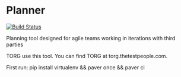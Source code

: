 # Planner
[![Build Status](https://travis-ci.org/saltpy/planner.png)](https://travis-ci.org/saltpy/planner)

Planning tool designed for agile teams working in iterations with third parties

TORG use this tool. You can find TORG at torg.thetestpeople.com.

First run:
pip install virtualenv && paver once && paver ci
